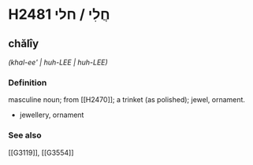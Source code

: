 # H2481 חֲלִי / חלי

## chălîy

_(khal-ee' | huh-LEE | huh-LEE)_

### Definition

masculine noun; from [[H2470]]; a trinket (as polished); jewel, ornament.

- jewellery, ornament
### See also

[[G3119]], [[G3554]]

